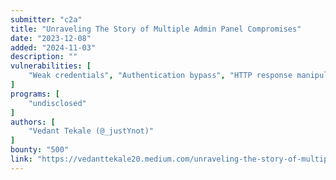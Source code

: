 ```yaml
---
submitter: "c2a"
title: "Unraveling The Story of Multiple Admin Panel Compromises"
date: "2023-12-08"
added: "2024-11-03"
description: ""
vulnerabilities: [
    "Weak credentials", "Authentication bypass", "HTTP response manipulation"
]
programs: [
    "undisclosed"
]
authors: [
    "Vedant Tekale (@_justYnot)"
]
bounty: "500"
link: "https://vedanttekale20.medium.com/unraveling-the-story-of-multiple-admin-panel-compromises-baac4444285f"
---
```




